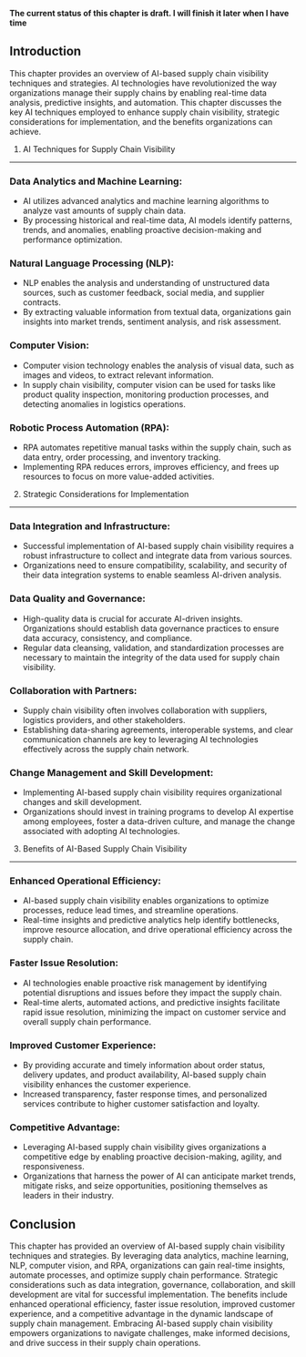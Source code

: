 **The current status of this chapter is draft. I will finish it later when I have time**

Introduction
------------

This chapter provides an overview of AI-based supply chain visibility techniques and strategies. AI technologies have revolutionized the way organizations manage their supply chains by enabling real-time data analysis, predictive insights, and automation. This chapter discusses the key AI techniques employed to enhance supply chain visibility, strategic considerations for implementation, and the benefits organizations can achieve.

1. AI Techniques for Supply Chain Visibility
--------------------------------------------

### Data Analytics and Machine Learning:

* AI utilizes advanced analytics and machine learning algorithms to analyze vast amounts of supply chain data.
* By processing historical and real-time data, AI models identify patterns, trends, and anomalies, enabling proactive decision-making and performance optimization.

### Natural Language Processing (NLP):

* NLP enables the analysis and understanding of unstructured data sources, such as customer feedback, social media, and supplier contracts.
* By extracting valuable information from textual data, organizations gain insights into market trends, sentiment analysis, and risk assessment.

### Computer Vision:

* Computer vision technology enables the analysis of visual data, such as images and videos, to extract relevant information.
* In supply chain visibility, computer vision can be used for tasks like product quality inspection, monitoring production processes, and detecting anomalies in logistics operations.

### Robotic Process Automation (RPA):

* RPA automates repetitive manual tasks within the supply chain, such as data entry, order processing, and inventory tracking.
* Implementing RPA reduces errors, improves efficiency, and frees up resources to focus on more value-added activities.

2. Strategic Considerations for Implementation
----------------------------------------------

### Data Integration and Infrastructure:

* Successful implementation of AI-based supply chain visibility requires a robust infrastructure to collect and integrate data from various sources.
* Organizations need to ensure compatibility, scalability, and security of their data integration systems to enable seamless AI-driven analysis.

### Data Quality and Governance:

* High-quality data is crucial for accurate AI-driven insights. Organizations should establish data governance practices to ensure data accuracy, consistency, and compliance.
* Regular data cleansing, validation, and standardization processes are necessary to maintain the integrity of the data used for supply chain visibility.

### Collaboration with Partners:

* Supply chain visibility often involves collaboration with suppliers, logistics providers, and other stakeholders.
* Establishing data-sharing agreements, interoperable systems, and clear communication channels are key to leveraging AI technologies effectively across the supply chain network.

### Change Management and Skill Development:

* Implementing AI-based supply chain visibility requires organizational changes and skill development.
* Organizations should invest in training programs to develop AI expertise among employees, foster a data-driven culture, and manage the change associated with adopting AI technologies.

3. Benefits of AI-Based Supply Chain Visibility
-----------------------------------------------

### Enhanced Operational Efficiency:

* AI-based supply chain visibility enables organizations to optimize processes, reduce lead times, and streamline operations.
* Real-time insights and predictive analytics help identify bottlenecks, improve resource allocation, and drive operational efficiency across the supply chain.

### Faster Issue Resolution:

* AI technologies enable proactive risk management by identifying potential disruptions and issues before they impact the supply chain.
* Real-time alerts, automated actions, and predictive insights facilitate rapid issue resolution, minimizing the impact on customer service and overall supply chain performance.

### Improved Customer Experience:

* By providing accurate and timely information about order status, delivery updates, and product availability, AI-based supply chain visibility enhances the customer experience.
* Increased transparency, faster response times, and personalized services contribute to higher customer satisfaction and loyalty.

### Competitive Advantage:

* Leveraging AI-based supply chain visibility gives organizations a competitive edge by enabling proactive decision-making, agility, and responsiveness.
* Organizations that harness the power of AI can anticipate market trends, mitigate risks, and seize opportunities, positioning themselves as leaders in their industry.

Conclusion
----------

This chapter has provided an overview of AI-based supply chain visibility techniques and strategies. By leveraging data analytics, machine learning, NLP, computer vision, and RPA, organizations can gain real-time insights, automate processes, and optimize supply chain performance. Strategic considerations such as data integration, governance, collaboration, and skill development are vital for successful implementation. The benefits include enhanced operational efficiency, faster issue resolution, improved customer experience, and a competitive advantage in the dynamic landscape of supply chain management. Embracing AI-based supply chain visibility empowers organizations to navigate challenges, make informed decisions, and drive success in their supply chain operations.
